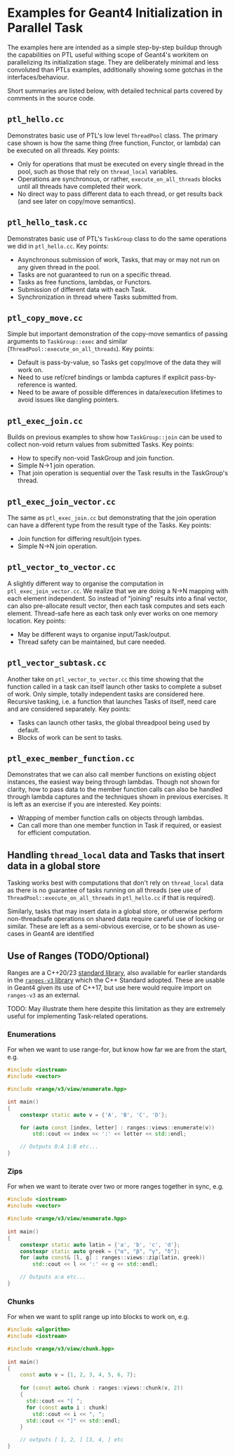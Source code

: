 # Examples for Geant4 Initialization in Parallel Task

The examples here are intended as a simple step-by-step buildup through
the capabilities on PTL useful withing scope of Geant4's workitem on
parallelizing its initialization stage. They are deliberately minimal
and less convoluted than PTLs examples, additionally showing some gotchas
in the interfaces/behaviour.

Short summaries are listed below, with detailed technical parts covered by
comments in the source code.

## `ptl_hello.cc`
Demonstrates basic use of PTL's low level `ThreadPool` class. The primary
case shown is how the same thing (free function, Functor, or lambda) can be executed 
on all threads. Key points:

- Only for operations that must be executed on every single thread in the pool, such as
  those that rely on `thread_local` variables.
- Operations are synchronous, or rather, `execute_on_all_threads` blocks until
  all threads have completed their work.
- No direct way to pass different data to each thread, or get results back (and 
  see later on copy/move semantics).

## `ptl_hello_task.cc`
Demonstrates basic use of PTL's `TaskGroup` class to do the same operations
we did in `ptl_hello.cc`. Key points:

- Asynchronous submission of work, Tasks, that may or may not run on any given thread in the pool.
- Tasks are not guaranteed to run on a specific thread.
- Tasks as free functions, lambdas, or Functors.
- Submission of different data with each Task.
- Synchronization in thread where Tasks submitted from.

## `ptl_copy_move.cc`
Simple but important demonstration of the copy-move semantics of passing
arguments to `TaskGroup::exec` and similar (`ThreadPool::execute_on_all_threads`).
Key points:

- Default is pass-by-value, so Tasks get copy/move of the data they will work on.
- Need to use ref/cref bindings or lambda captures if explicit pass-by-reference is wanted.
- Need to be aware of possible differences in data/execution lifetimes to avoid
  issues like dangling pointers.

## `ptl_exec_join.cc`
Builds on previous examples to show how `TaskGroup::join` can be used to collect
non-void return values from submitted Tasks. Key points:

- How to specify non-void TaskGroup and join function.
- Simple N->1 join operation.
- That join operation is sequential over the Task results in the TaskGroup's thread.

## `ptl_exec_join_vector.cc`
The same as `ptl_exec_join.cc` but demonstrating that the join operation
can have a different type from the result type of the Tasks. Key points:

- Join function for differing result/join types.
- Simple N->N join operation.

## `ptl_vector_to_vector.cc`
A slightly different way to organise the computation in `ptl_exec_join_vector.cc`.
We realize that we are doing a N->N mapping with each element independent. So
instead of "joining" results into a final vector, can also pre-allocate result
vector, then each task computes and sets each element. Thread-safe here as each
task only ever works on one memory location. Key points:

- May be different ways to organise input/Task/output.
- Thread safety can be maintained, but care needed. 

## `ptl_vector_subtask.cc`
Another take on `ptl_vector_to_vector.cc` this time showing that the function
called in a task can itself launch other tasks to complete a subset of work.
Only simple, totally independent tasks are considered here. Recursive tasking,
i.e. a function that launches Tasks of itself, need care and are considered
separately. Key points:

- Tasks can launch other tasks, the global threadpool being used by default.
- Blocks of work can be sent to tasks.

## `ptl_exec_member_function.cc`
Demonstrates that we can also call member functions on existing object instances,
the easiest way being through lambdas. Though not shown for clarity, how to pass
data to the member function calls can also be handled through lambda captures and
the techniques shown in previous exercises. It is left as an exercise if you are
interested. Key points:

- Wrapping of member function calls on objects through lambdas.
- Can call more than one member function in Task if required, or easiest for
  efficient computation.

## Handling `thread_local` data and Tasks that insert data in a global store
Tasking works best with computations that don't rely on `thread_local` data
as there is no guarantee of tasks running on all threads (see use of
`ThreadPool::execute_on_all_threads` in `ptl_hello.cc` if that is required).

Similarly, tasks that may insert data in a global store, or otherwise perform
non-threadsafe operations on shared data require careful use of locking or similar.
These are left as a semi-obvious exercise, or to be shown as use-cases in Geant4
are identified


## Use of Ranges (TODO/Optional)
Ranges are a C++20/23 [standard library](https://en.cppreference.com/w/cpp/ranges), also
available for earlier standards in the [`ranges-v3` library](https://github.com/ericniebler/range-v3)
which the C++ Standard adopted. These are usable in Geant4 given its use of C++17, but
use here would require import on `ranges-v3` as an external.

TODO: May illustrate them here despite this limitation as they are extremely useful
for implementing Task-related operations.

### Enumerations
For when we want to use range-for, but know how far we are from the start, e.g.

```c++
#include <iostream>
#include <vector>

#include <range/v3/view/enumerate.hpp>

int main()
{
    constexpr static auto v = {'A', 'B', 'C', 'D'};

    for (auto const [index, letter] : ranges::views::enumerate(v))
        std::cout << index << ':' << letter << std::endl;

    // Outputs 0:A 1:B etc...
}
```

### Zips
For when we want to iterate over two or more ranges together in sync, e.g.

```c++
#include <iostream>
#include <vector>

#include <range/v3/view/enumerate.hpp>
 
int main()
{
    constexpr static auto latin = {'a', 'b', 'c', 'd'};
    constexpr static auto greek = {"α", "β", "γ", "δ"};
    for (auto const& [l, g] : ranges::views::zip(latin, greek))
        std::cout << l << ':' << g << std::endl;

    // Outputs a:α etc... 
}
```

### Chunks
For when we want to split range up into blocks to work on, e.g.

```c++
#include <algorithm>
#include <iostream>

#include <range/v3/view/chunk.hpp>
 
int main()
{
    const auto v = {1, 2, 3, 4, 5, 6, 7};
 
    for (const auto& chunk : ranges::views::chunk(v, 2))
    {
      std::cout << "[ ";
      for (const auto i : chunk)
        std::cout << i << ", ";
      std::cout << "]" << std::endl;
    }

    // outputs [ 1, 2, ] [3, 4, ] etc
}
```
